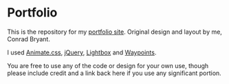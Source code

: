 # Portfolio
 This is the repository for my <a href="https://bryantconrad.github.io/">portfolio site</a>. Original design and layout by me, Conrad Bryant.
 
 I used <a href="https://animate.style/">Animate.css</a>, <a href="https://jquery.com/">jQuery</a>, <a href="https://lokeshdhakar.com/projects/lightbox2/">Lightbox</a> and <a href="http://imakewebthings.com/waypoints/">Waypoints</a>.
 
 You are free to use any of the code or design for your own use, though please include credit and a link back here if you use any significant portion.
